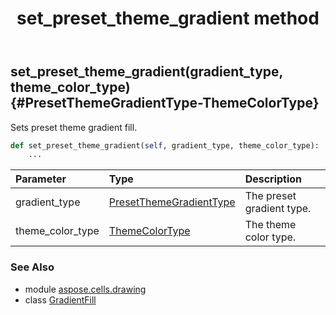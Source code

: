 ﻿---
title: set_preset_theme_gradient method
second_title: Aspose.Cells for Python via .NET API References
description: 
type: docs
weight: 40
url: /aspose.cells.drawing/gradientfill/set_preset_theme_gradient/
is_root: false
---

## set_preset_theme_gradient(gradient_type, theme_color_type) {#PresetThemeGradientType-ThemeColorType}

Sets preset theme gradient fill.



```python
def set_preset_theme_gradient(self, gradient_type, theme_color_type):
    ...
```


| Parameter | Type | Description |
| :- | :- | :- |
| gradient_type | [PresetThemeGradientType](/cells/python-net/aspose.cells.drawing/presetthemegradienttype) | The preset gradient type. |
| theme_color_type | [ThemeColorType](/cells/python-net/aspose.cells/themecolortype) | The theme color type. |



### See Also
* module [aspose.cells.drawing](../../)
* class [GradientFill](/cells/python-net/aspose.cells.drawing/gradientfill)
